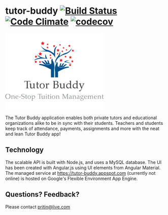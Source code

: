 # tutor-buddy [![Build Status](https://travis-ci.org/pritin-tyagaraj/tutor-buddy.svg?branch=master)](https://travis-ci.org/pritin-tyagaraj/tutor-buddy) [![Code Climate](https://lima.codeclimate.com/github/pritin-tyagaraj/tutor-buddy/badges/gpa.svg)](https://lima.codeclimate.com/github/pritin-tyagaraj/tutor-buddy) [![codecov](https://codecov.io/gh/pritin-tyagaraj/tutor-buddy/branch/master/graph/badge.svg)](https://codecov.io/gh/pritin-tyagaraj/tutor-buddy)

![Tutor Budy Logo](tutor-buddy.png?raw=true "Tutor Buddy")

The Tutor Buddy application enables both private tutors and educational organizations alike to be in sync with their students. Teachers and students keep track of attendance, payments, assignments and more with the neat and lean Tutor Buddy app!

## Technology
The scalable API is built with Node.js, and uses a MySQL database. The UI has been created with Angular.js using UI elements from Angular Material. The managed service at https://tutor-buddy.appspot.com (currently not online) is hosted on Google's Flexible Environment App Engine.

## Questions? Feedback?
Please contact pritin@live.com
